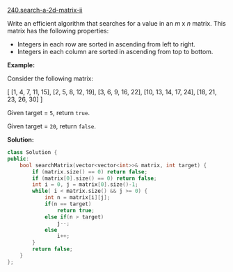 [240.search-a-2d-matrix-ii](https://leetcode.com/problems/search-a-2d-matrix-ii/)  

Write an efficient algorithm that searches for a value in an _m_ x _n_ matrix. This matrix has the following properties:

*   Integers in each row are sorted in ascending from left to right.
*   Integers in each column are sorted in ascending from top to bottom.

**Example:**

Consider the following matrix:

\[
  \[1,   4,  7, 11, 15\],
  \[2,   5,  8, 12, 19\],
  \[3,   6,  9, 16, 22\],
  \[10, 13, 14, 17, 24\],
  \[18, 21, 23, 26, 30\]
\]

Given target = `5`, return `true`.

Given target = `20`, return `false`.  



**Solution:**  

```cpp
class Solution {
public:
    bool searchMatrix(vector<vector<int>>& matrix, int target) {
        if (matrix.size() == 0) return false;
        if (matrix[0].size() == 0) return false;
        int i = 0, j = matrix[0].size()-1;
        while( i < matrix.size() && j >= 0) {
            int n = matrix[i][j];
            if(n == target)
                return true;
            else if(n > target)
                j--;
            else
                i++;
        }
        return false;
    }
};
```
      